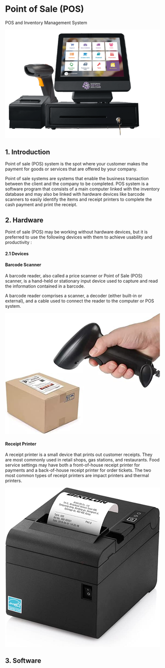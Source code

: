 # Point of Sale (POS)
POS and Inventory Management System

![](README.assets/POS-hardware-bg-min.png)


## 1. Introduction

Point of sale (POS) system is the spot where your customer makes the payment for goods or services that are offered by your company.

Point of sale systems are systems that enable the business transaction between the client and the company to be completed. POS system is a software program that consists of a main computer linked with the inventory database and may also be linked with hardware devices like barcode scanners to easily identify the items and receipt printers to complete the cash payment and print the receipt.


## 2. Hardware 

Point of sale (POS) may be working without hardware devices, but it is preferred to use the following devices with them to achieve usability and productivity :

#### 2.1 Devices

#### Barcode Scanner

A barcode reader, also called a price scanner or Point of Sale (POS) scanner, is a hand-held or stationary input device used to capture and read the information contained in a barcode.

A barcode reader comprises a scanner, a decoder (either built-in or external), and a cable used to connect the reader to the computer or POS system.

![](README.assets/51crtqeBQ1L._AC_SY450_.jpg)


#### Receipt Printer 

A receipt printer is a small device that prints out customer receipts. 
They are most commonly used in retail shops, gas stations, and restaurants. Food service settings may have both a front-of-house receipt printer for payments and a back-of-house receipt printer for order tickets. The two most common types of receipt printers are impact printers and thermal printers.

![](README.assets/81qweUMvfFS._AC_SX569_.jpg)


## 3. Software



